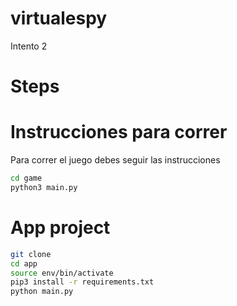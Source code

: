 # virtualespy
Intento 2

# Steps

# Instrucciones para correr

Para correr el juego debes seguir las instrucciones

```sh
cd game
python3 main.py

```


# App project

```sh
git clone
cd app
source env/bin/activate
pip3 install -r requirements.txt
python main.py

```